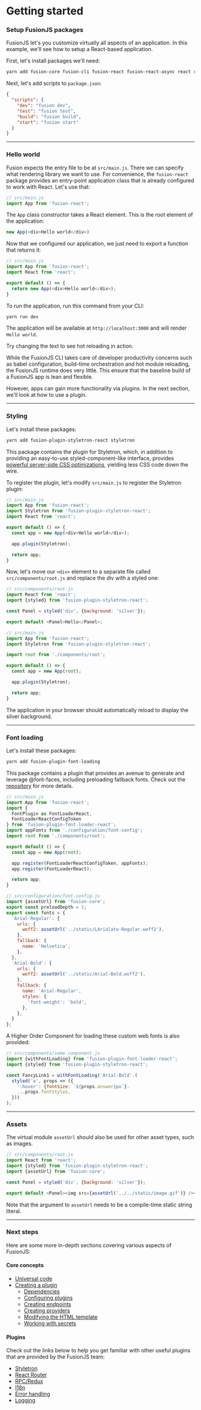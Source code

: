# Getting started

### Setup FusionJS packages

FusionJS let's you customize virtually all aspects of an application. In this example, we'll see how to setup a React-based application.

First, let's install packages we'll need:

```sh
yarn add fusion-core fusion-cli fusion-react fusion-react-async react react-dom
```

Next, let's add scripts to `package.json`:

```json
{
  "scripts": {
    "dev": "fusion dev",
    "test": "fusion test",
    "build": "fusion build",
    "start": "fusion start"
  }
}
```

---

### Hello world

Fusion expects the entry file to be at `src/main.js`. There we can specify what rendering library we want to use. For convenience, the `fusion-react` package provides an entry-point application class that is already configured to work with React. Let's use that:

```js
// src/main.js
import App from 'fusion-react';
```

The `App` class constructor takes a React element. This is the root element of the application:

```js
new App(<div>Hello world</div>)
```

Now that we configured our application, we just need to export a function that returns it:

```js
// src/main.js
import App from 'fusion-react';
import React from 'react';

export default () => {
  return new App(<div>Hello world</div>);
}
```

To run the application, run this command from your CLI:

```sh
yarn run dev
```

The application will be available at `http://localhost:3000` and will render `Hello world`.

Try changing the text to see hot reloading in action.

While the FusionJS CLI takes care of developer productivity concerns such as babel configuration, build-time orchestration and hot module reloading, the FusionJS runtime does very little. This ensure that the baseline build of a FusionJS app is lean and flexible.

However, apps can gain more functionality via plugins. In the next section, we'll look at how to use a plugin.

---

### Styling

Let's install these packages:

```sh
yarn add fusion-plugin-styletron-react styletron
```

This package contains the plugin for Styletron, which, in addition to providing an easy-to-use styled-component-like interface, provides [powerful server-side CSS optimizations](https://ryantsao.com/blog/virtual-css-with-styletron), yielding less CSS code down the wire.

To register the plugin, let's modify `src/main.js` to register the Styletron plugin:

```js
// src/main.js
import App from 'fusion-react';
import Styletron from 'fusion-plugin-styletron-react';
import React from 'react';

export default () => {
  const app = new App(<div>Hello world</div>);

  app.plugin(Styletron);

  return app;
}
```

Now, let's move our `<div>` element to a separate file called `src/components/root.js` and replace the div with a styled one:

```js
// src/components/root.js
import React from 'react';
import {styled} from 'fusion-plugin-styletron-react';

const Panel = styled('div', {background: 'silver'});

export default <Panel>Hello</Panel>;

// src/main.js
import App from 'fusion-react';
import Styletron from 'fusion-plugin-styletron-react';

import root from './components/root';

export default () => {
  const app = new App(root);

  app.plugin(Styletron);

  return app;
}
```

The application in your browser should automatically reload to display the silver background.

---

### Font loading

Let's install these packages:

```sh
yarn add fusion-plugin-font-loading
```

This package contains a plugin that provides an avenue to generate and leverage @font-faces, including preloading fallback fonts.  Check out the [repository](https://github.com/fusionjs/fusion-plugin-font-loader-react) for more details.

```js
// src/main.js
import App from 'fusion-react';
import {
  FontPlugin as FontLoaderReact,
  FontLoaderReactConfigToken
} from 'fusion-plugin-font-loader-react';
import appFonts from './configuration/font-config';
import root from './components/root';

export default () => {
  const app = new App(root);

  app.register(FontLoaderReactConfigToken, appFonts);
  app.register(FontLoaderReact);

  return app;
}

// src/configuration/font-config.js
import {assetUrl} from 'fusion-core';
export const preloadDepth = 1;
export const fonts = {
  'Arial-Regular': {
    urls: {
      woff2: assetUrl('../static/LArialato-Regular.woff2'),
    },
    fallback: {
      name: 'Helvetica',
    },
  },
  'Arial-Bold': {
    urls: {
      woff2: assetUrl('../static/Arial-Bold.woff2'),
    },
    fallback: {
      name: 'Arial-Regular',
      styles: {
        'font-weight': 'bold',
      },
    },
  }
};
```

A Higher Order Component for loading these custom web fonts is also provided:

```js
// src/components/some-component.js
import {withFontLoading} from 'fusion-plugin-font-loader-react';
import {styled} from 'fusion-plugin-styletron-react';

const FancyLink1 = withFontLoading('Arial-Bold'.(
  styled('a', props => ({
    ':hover': {fontSize: `${props.answer}px`}.
    ...props.fontStyles,
  }))
);
```

---

### Assets

The virtual module `assetUrl` should also be used for other asset types, such as images.

```js
// src/components/root.js
import React from 'react';
import {styled} from 'fusion-plugin-styletron-react';
import {assetUrl} from 'fusion-core';

const Panel = styled('div', {background: 'silver'});

export default <Panel><img src={assetUrl('../../static/image.gif')} /></Panel>;
```

Note that the argument to `assetUrl` needs to be a compile-time static string literal.

---

### Next steps

Here are some more in-depth sections covering various aspects of FusionJS:

#### Core concepts

- [Universal code](https://github.com/fusionjs/fusion-core/blob/master/docs/guides/universal-code.md)
- [Creating a plugin](https://github.com/fusionjs/fusion-core/blob/master/docs/guides/creating-a-plugin.md)
  - [Dependencies](https://github.com/fusionjs/fusion-core/blob/master/docs/guides/dependencies.md)
  - [Configuring plugins](https://github.com/fusionjs/fusion-core/blob/master/docs/guides/configuring-plugins.md)
  - [Creating endpoints](https://github.com/fusionjs/fusion-core/blob/master/docs/guides/creating-endpoints.md)
  - [Creating providers](https://github.com/fusionjs/fusion-core/blob/master/docs/guides/creating-providers.md)
  - [Modifying the HTML template](https://github.com/fusionjs/fusion-core/blob/master/docs/guides/modifying-html-template.md)
  - [Working with secrets](https://github.com/fusionjs/fusion-core/blob/master/docs/guides/working-with-secrets.md)

#### Plugins

Check out the links below to help you get familiar with other useful plugins that are provided by the FusionJS team:

- [Styletron](https://github.com/fusionjs/fusion-plugin-styletron-react)
- [React Router](https://github.com/fusionjs/fusion-plugin-react-router)
- [RPC/Redux](https://github.com/fusionjs/fusion-plugin-rpc-redux-react)
- [I18n](https://github.com/fusionjs/fusion-plugin-i18n-react)
- [Error handling](https://github.com/fusionjs/fusion-plugin-error-handling)
- [Logging](https://github.com/fusionjs/fusion-plugin-universal-logger)

